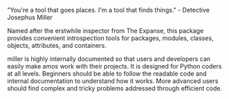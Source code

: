 "You're a tool that goes places. I'm a tool that finds things." - Detective Josephus Miller

Named after the erstwhile inspector from The Expanse, this package provides 
convenient introspection tools for packages, modules, classes, objects, 
attributes, and containers.

miller is highly internally documented so that users and developers can easily make amos work with their projects. It is designed for Python coders at all levels. Beginners should be able to follow the readable code and internal documentation to understand how it works. More advanced users should find complex and tricky problems addressed through efficient code.